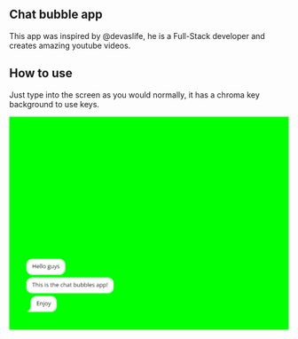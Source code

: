 ## Chat bubble app 

This app was inspired by @devaslife, he is a Full-Stack developer and creates amazing youtube videos.

## How to use

Just type into the screen as you would normally, it has a chroma key background to use keys.

![Screenshot of My App](/public/chat.png)
